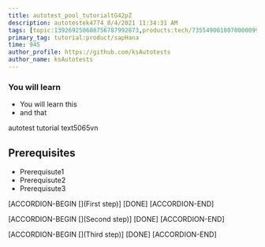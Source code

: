 ```yaml
---
title: autotest_pool_tutorialtG42pZ
description: autotestek4774_8/4/2021 11:34:31 AM
tags: [topic:139269250608756787992873,products:tech/73554900100700000996,tutorial:experience/advanced]
primary_tag: tutorial:product/sapHana
time: 945
author_profile: https://github.com/ksAutotests
author_name: ksAutotests
---
```

### You will learn
- You will learn this
- and that

autotest tutorial text5065vn

## Prerequisites
- Prerequisute1
- Prerequisute2
- Prerequisute3

[ACCORDION-BEGIN [](First step)]
[DONE]
[ACCORDION-END]

[ACCORDION-BEGIN [](Second step)]
[DONE]
[ACCORDION-END]

[ACCORDION-BEGIN [](Third step)]
[DONE]
[ACCORDION-END]

